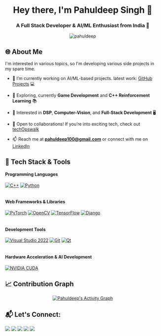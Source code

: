 <h1 align="center">Hey there, I'm Pahuldeep Singh 👋</h1>
<h3 align="center">A Full Stack Developer & AI/ML Enthusiast from India 🚀</h3>

<p align="center">
    <img src="https://komarev.com/ghpvc/?username=pahuldeep&label=Profile%20views&color=0e75b6&style=flat" alt="pahuldeep" /> 
</p>

## 🌐 About Me
I'm interested in various topics, so I'm developing various side projects in my spare time.
- 🔭 I’m currently working on AI/ML-based projects. latest work: [GitHub Projects](https://github.com/pahuldeep?tab=repositories) 💻

- 🌱 Exploring, currently **Game Development** and **C++ Reinforcement Learning** 📚

- 🧠 Interested in **DSP**, **Computer-Vision**, and **Full-Stack Development** 🖥️

- 🎯 Open to collaborations! If you’re into exciting tech, check out [techOpswalk](https://github.com/techopswalk)

- 📫 Reach me at **pahuldeep100@gmail.com** or connect with me on [LinkedIn](https://www.linkedin.com/in/pahuldeep-singh-424351161)

## 🔧 Tech Stack & Tools

<div align="left">
  <!-- Programming Languages -->
  <h4>Programming Languages</h4>
  <a href="https://isocpp.org/" target="_blank" title="C++"><img src="https://img.icons8.com/color/48/000000/c-plus-plus-logo.png" alt="C++" /></a>
  <a href="https://www.python.org/" target="_blank" title="Python"><img src="https://img.icons8.com/fluency/48/000000/python.png" alt="Python" /></a>
  <br/><br/>
  <!-- Web Frameworks & Libraries -->
  <h4>Web Frameworks & Libraries</h4>
  <a href="https://pytorch.org/" target="_blank" title="PyTorch"><img src="https://img.icons8.com/?size=48&id=jH4BpkMnRrU5&format=png&color=000000" alt="PyTorch" /></a>
  <a href="https://docs.opencv.org/4.x/index.html" target="_blank" title="OpenCV"><img src="https://img.icons8.com/color/48/opencv.png" alt="OpenCV" /></a>
  <a href="https://www.tensorflow.org/" target="_blank" title="TensorFlow"><img src="https://img.icons8.com/color/48/000000/tensorflow.png" alt="TensorFlow" /></a>
  <a href="https://www.djangoproject.com/" target="_blank" title="Django"><img src="https://img.icons8.com/external-tal-revivo-color-tal-revivo/48/external-django-a-high-level-python-web-framework-that-encourages-rapid-development-logo-color-tal-revivo.png" alt="Django" /></a>
<br/><br/>
  <!-- Development Tools -->
  <h4>Development Tools</h4>
  <a href="https://visualstudio.microsoft.com/vs/" target="_blank" title="Visual Studio 2022"><img src="https://img.icons8.com/?size=48&id=ezj3zaVtImPg&format=png&color=000000" alt="Visual Studio 2022" /></a>
  <a href="https://git-scm.com/" target="_blank" title="Git"><img src="https://img.icons8.com/color/48/000000/git.png" alt="Git" /></a>
  <a href="https://doc.qt.io/" target="_blank" title="Qt"><img src="https://img.icons8.com/?size=48&id=25647&format=png&color=94D82D" alt="Qt" /></a>
  <br/><br/>
  <!-- Hardware Acceleration & AI Development -->
  <h4>Hardware Acceleration & AI Development</h4>
  <a href="https://docs.nvidia.com/cuda/cuda-toolkit-release-notes/contents.html" target="_blank" title="NVIDIA CUDA"><img src="https://img.icons8.com/color/48/nvidia.png" alt="NVIDIA CUDA" /></a>

</div>

## 📈 Contribution Graph

<p align="center">
    <a href="https://github.com/Ashutosh00710/github-readme-activity-graph">
        <img alt="Pahuldeep's Activity Graph" src="https://github-readme-activity-graph.vercel.app/graph?username=pahuldeep&bg_color=0D1117&color=FFFFFF&line=00E676&point=FFFFFF&hide_border=true" />
    </a>
</p>

## 📬 Let's Connect:
<p align="left">
    <a href="https://www.linkedin.com/in/pahuldeep-singh-424351161"><img src="https://img.icons8.com/fluent/48/000000/linkedin.png"/></a>
    <a href="https://twitter.com/pahuldeep_"><img src="https://img.icons8.com/fluent/48/000000/twitter.png"/></a>
    <a href="https://www.instagram.com/pahul.deep17/"><img src="https://img.icons8.com/fluent/48/000000/instagram-new.png"/></a>
    <a href="https://www.youtube.com/@Techopswalk"><img src="https://img.icons8.com/color/48/000000/youtube-play.png"/></a>
    <a href="https://drive.google.com/drive/folders/1-K7U8MGAAMk3oNYC4DMpakKwLthehYGy"><img src="https://img.icons8.com/color/48/google-drive--v2.png"/></a>
</p>